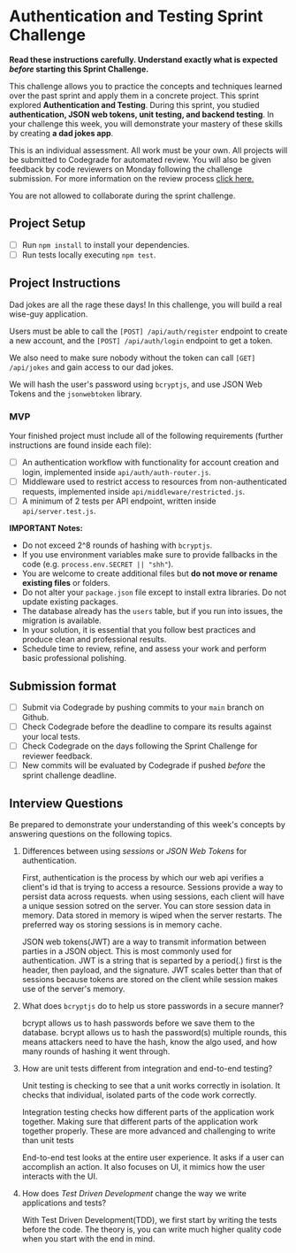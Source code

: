 # Authentication and Testing Sprint Challenge

**Read these instructions carefully. Understand exactly what is expected _before_ starting this Sprint Challenge.**

This challenge allows you to practice the concepts and techniques learned over the past sprint and apply them in a concrete project. This sprint explored **Authentication and Testing**. During this sprint, you studied **authentication, JSON web tokens, unit testing, and backend testing**. In your challenge this week, you will demonstrate your mastery of these skills by creating **a dad jokes app**.

This is an individual assessment. All work must be your own. All projects will be submitted to Codegrade for automated review. You will also be given feedback by code reviewers on Monday following the challenge submission. For more information on the review process [click here.](https://www.notion.so/lambdaschool/How-to-View-Feedback-in-CodeGrade-c5147cee220c4044a25de28bcb6bb54a)

You are not allowed to collaborate during the sprint challenge.

## Project Setup

- [ ] Run `npm install` to install your dependencies.
- [ ] Run tests locally executing `npm test`.

## Project Instructions

Dad jokes are all the rage these days! In this challenge, you will build a real wise-guy application.

Users must be able to call the `[POST] /api/auth/register` endpoint to create a new account, and the `[POST] /api/auth/login` endpoint to get a token.

We also need to make sure nobody without the token can call `[GET] /api/jokes` and gain access to our dad jokes.

We will hash the user's password using `bcryptjs`, and use JSON Web Tokens and the `jsonwebtoken` library.

### MVP

Your finished project must include all of the following requirements (further instructions are found inside each file):

- [ ] An authentication workflow with functionality for account creation and login, implemented inside `api/auth/auth-router.js`.
- [ ] Middleware used to restrict access to resources from non-authenticated requests, implemented inside `api/middleware/restricted.js`.
- [ ] A minimum of 2 tests per API endpoint, written inside `api/server.test.js`.

**IMPORTANT Notes:**

- Do not exceed 2^8 rounds of hashing with `bcryptjs`.
- If you use environment variables make sure to provide fallbacks in the code (e.g. `process.env.SECRET || "shh"`).
- You are welcome to create additional files but **do not move or rename existing files** or folders.
- Do not alter your `package.json` file except to install extra libraries. Do not update existing packages.
- The database already has the `users` table, but if you run into issues, the migration is available.
- In your solution, it is essential that you follow best practices and produce clean and professional results.
- Schedule time to review, refine, and assess your work and perform basic professional polishing.

## Submission format

- [ ] Submit via Codegrade by pushing commits to your `main` branch on Github.
- [ ] Check Codegrade before the deadline to compare its results against your local tests.
- [ ] Check Codegrade on the days following the Sprint Challenge for reviewer feedback.
- [ ] New commits will be evaluated by Codegrade if pushed _before_ the sprint challenge deadline.

## Interview Questions

Be prepared to demonstrate your understanding of this week's concepts by answering questions on the following topics.

1. Differences between using _sessions_ or _JSON Web Tokens_ for authentication.

    First, authentication is the process by which our web api verifies a client's id that is trying to access a resource. Sessions provide a way
    to persist data across requests. when using sessions, each client will have a unique session sotred on the server. You can store session data 
    in memory. Data stored in memory is wiped when the server restarts. The preferred way os storing sessions is in memory cache. 

    JSON web tokens(JWT) are a way to transmit information between parties in a JSON object. This is most commonly used for authentication. 
    JWT is a string that is separted by a period(.) first is the header, then payload, and the signature. JWT scales better than that of sessions
    because tokens are stored on the client while session makes use of the server's memory. 

2. What does `bcryptjs` do to help us store passwords in a secure manner?

    bcrypt allows us to hash passwords before we save them to the database. bcrypt allows us to hash the password(s) multiple rounds, this means attackers
    need to have the hash, know the algo used, and how many rounds of hashing it went through. 

3. How are unit tests different from integration and end-to-end testing?

    Unit testing is checking to see that a unit works correctly in isolation. It checks that individual, isolated parts
    of the code work correctly. 

    Integration testing checks how different parts of the application work together. Making sure that different parts of the
    application work together properly. These are more advanced and challenging to write than unit tests

    End-to-end test looks at the entire user experience. It asks if a user can accomplish an action. It also focuses on UI,
    it mimics how the user interacts with the UI. 


4. How does _Test Driven Development_ change the way we write applications and tests?

    With Test Driven Development(TDD), we first start by writing the tests before the code. The theory is, you can write much higher quality code
    when you start with the end in mind. 
